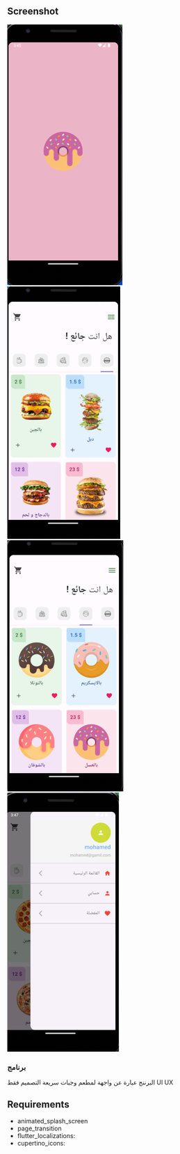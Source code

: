 
## Screenshot
![Screenshot](Screenshots/1.PNG)
![Screenshot](Screenshots/2.PNG)
![Screenshot](Screenshots/3.PNG)
![Screenshot](Screenshots/4.PNG)

### برنامج
البرننج عبارة عن واجهة لمطعم وجبات سريعة التصميم فقط UI UX


## Requirements

- animated_splash_screen
- page_transition
- flutter_localizations:
- cupertino_icons:
  



